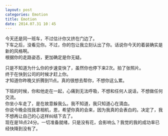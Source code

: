 ```yaml
---
layout: post
categories: Emotion
title: Emotion
date: 2014.07.31 10：45
---
```


今天还是同一班车，不过估计你又挤在门边了。<br>
下车之后，没看见你。不过，你的包让我立刻认出了你。话说你今天的着装确实是新的风格啊。<br>
根据你的走路姿态，更加确定是你无疑。

只是不知道为什么你的步速变快了，虽然你也停下来2次。拍了张照片。<br>
终于在快到公司的时候才赶上你。<br>
才知道你昨晚又折腾到11点。真的很想去帮你，不想你这么累。

下班的时候，你和他走在一起，心痛到无法呼吸，不想和任何人说话，不想做任何交流。<br>
你坐小车走了，是在故意躲我么。我不知道，我只知道心在滴血。<br>
你说今晚会找我拿相机，恩，希望你真的会来，因为我真的会表白的。决定了，我不想再让自己的心这样纠结下去了。<br>
现在是18点24分。一切准备就绪，只是没有花，会影响么？我觉的我的成功率已经快降到没有了。